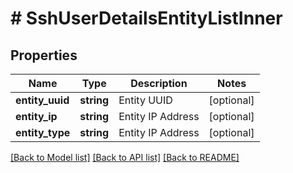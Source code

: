 # # SshUserDetailsEntityListInner

## Properties

Name | Type | Description | Notes
------------ | ------------- | ------------- | -------------
**entity_uuid** | **string** | Entity UUID | [optional]
**entity_ip** | **string** | Entity IP Address | [optional]
**entity_type** | **string** | Entity IP Address | [optional]

[[Back to Model list]](../../README.md#models) [[Back to API list]](../../README.md#endpoints) [[Back to README]](../../README.md)
